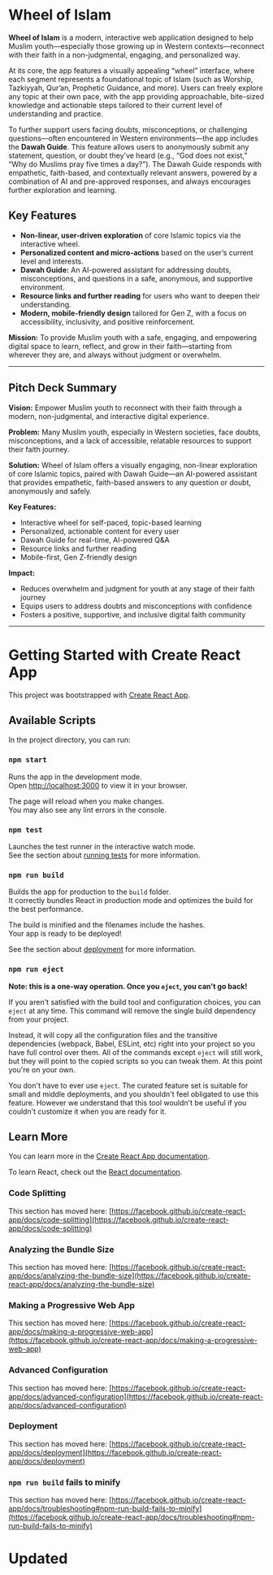 # Wheel of Islam

**Wheel of Islam** is a modern, interactive web application designed to help Muslim youth—especially those growing up in Western contexts—reconnect with their faith in a non-judgmental, engaging, and personalized way.

At its core, the app features a visually appealing “wheel” interface, where each segment represents a foundational topic of Islam (such as Worship, Tazkiyyah, Qur’an, Prophetic Guidance, and more). Users can freely explore any topic at their own pace, with the app providing approachable, bite-sized knowledge and actionable steps tailored to their current level of understanding and practice.

To further support users facing doubts, misconceptions, or challenging questions—often encountered in Western environments—the app includes the **Dawah Guide**. This feature allows users to anonymously submit any statement, question, or doubt they’ve heard (e.g., “God does not exist,” “Why do Muslims pray five times a day?”). The Dawah Guide responds with empathetic, faith-based, and contextually relevant answers, powered by a combination of AI and pre-approved responses, and always encourages further exploration and learning.

## Key Features
- **Non-linear, user-driven exploration** of core Islamic topics via the interactive wheel.
- **Personalized content and micro-actions** based on the user’s current level and interests.
- **Dawah Guide:** An AI-powered assistant for addressing doubts, misconceptions, and questions in a safe, anonymous, and supportive environment.
- **Resource links and further reading** for users who want to deepen their understanding.
- **Modern, mobile-friendly design** tailored for Gen Z, with a focus on accessibility, inclusivity, and positive reinforcement.

**Mission:**
To provide Muslim youth with a safe, engaging, and empowering digital space to learn, reflect, and grow in their faith—starting from wherever they are, and always without judgment or overwhelm.

---

## Pitch Deck Summary

**Vision:**
Empower Muslim youth to reconnect with their faith through a modern, non-judgmental, and interactive digital experience.

**Problem:**
Many Muslim youth, especially in Western societies, face doubts, misconceptions, and a lack of accessible, relatable resources to support their faith journey.

**Solution:**
Wheel of Islam offers a visually engaging, non-linear exploration of core Islamic topics, paired with Dawah Guide—an AI-powered assistant that provides empathetic, faith-based answers to any question or doubt, anonymously and safely.

**Key Features:**
- Interactive wheel for self-paced, topic-based learning
- Personalized, actionable content for every user
- Dawah Guide for real-time, AI-powered Q&A
- Resource links and further reading
- Mobile-first, Gen Z-friendly design

**Impact:**
- Reduces overwhelm and judgment for youth at any stage of their faith journey
- Equips users to address doubts and misconceptions with confidence
- Fosters a positive, supportive, and inclusive digital faith community

---

# Getting Started with Create React App

This project was bootstrapped with [Create React App](https://github.com/facebook/create-react-app).

## Available Scripts

In the project directory, you can run:

### `npm start`

Runs the app in the development mode.\
Open [http://localhost:3000](http://localhost:3000) to view it in your browser.

The page will reload when you make changes.\
You may also see any lint errors in the console.

### `npm test`

Launches the test runner in the interactive watch mode.\
See the section about [running tests](https://facebook.github.io/create-react-app/docs/running-tests) for more information.

### `npm run build`

Builds the app for production to the `build` folder.\
It correctly bundles React in production mode and optimizes the build for the best performance.

The build is minified and the filenames include the hashes.\
Your app is ready to be deployed!

See the section about [deployment](https://facebook.github.io/create-react-app/docs/deployment) for more information.

### `npm run eject`

**Note: this is a one-way operation. Once you `eject`, you can't go back!**

If you aren't satisfied with the build tool and configuration choices, you can `eject` at any time. This command will remove the single build dependency from your project.

Instead, it will copy all the configuration files and the transitive dependencies (webpack, Babel, ESLint, etc) right into your project so you have full control over them. All of the commands except `eject` will still work, but they will point to the copied scripts so you can tweak them. At this point you're on your own.

You don't have to ever use `eject`. The curated feature set is suitable for small and middle deployments, and you shouldn't feel obligated to use this feature. However we understand that this tool wouldn't be useful if you couldn't customize it when you are ready for it.

## Learn More

You can learn more in the [Create React App documentation](https://facebook.github.io/create-react-app/docs/getting-started).

To learn React, check out the [React documentation](https://reactjs.org/).

### Code Splitting

This section has moved here: [https://facebook.github.io/create-react-app/docs/code-splitting](https://facebook.github.io/create-react-app/docs/code-splitting)

### Analyzing the Bundle Size

This section has moved here: [https://facebook.github.io/create-react-app/docs/analyzing-the-bundle-size](https://facebook.github.io/create-react-app/docs/analyzing-the-bundle-size)

### Making a Progressive Web App

This section has moved here: [https://facebook.github.io/create-react-app/docs/making-a-progressive-web-app](https://facebook.github.io/create-react-app/docs/making-a-progressive-web-app)

### Advanced Configuration

This section has moved here: [https://facebook.github.io/create-react-app/docs/advanced-configuration](https://facebook.github.io/create-react-app/docs/advanced-configuration)

### Deployment

This section has moved here: [https://facebook.github.io/create-react-app/docs/deployment](https://facebook.github.io/create-react-app/docs/deployment)

### `npm run build` fails to minify

This section has moved here: [https://facebook.github.io/create-react-app/docs/troubleshooting#npm-run-build-fails-to-minify](https://facebook.github.io/create-react-app/docs/troubleshooting#npm-run-build-fails-to-minify)
# Updated
